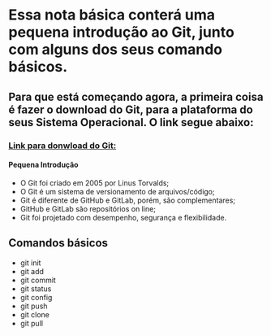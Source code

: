 # Essa nota básica conterá uma pequena introdução ao Git, junto com alguns dos seus comando básicos.

## Para que está começando agora, a primeira coisa é fazer o download do Git, para a plataforma do seus Sistema Operacional. O link segue abaixo:

### [Link para donwload do Git:](https://git-scm.com/downloads)

#### Pequena Introdução

 - O Git foi criado em 2005 por Linus Torvalds;
 - O Git é um sistema de versionamento de arquivos/código;
 - Git é diferente de GitHub e GitLab, porém, são complementares;
 - GitHub e GitLab são repositórios on line;
 - Git foi projetado com desempenho, segurança e flexibilidade.
 
## Comandos básicos

 - git init
 - git add
 - git commit
 - git status
 - git config
 - git push
 - git clone
 - git pull
